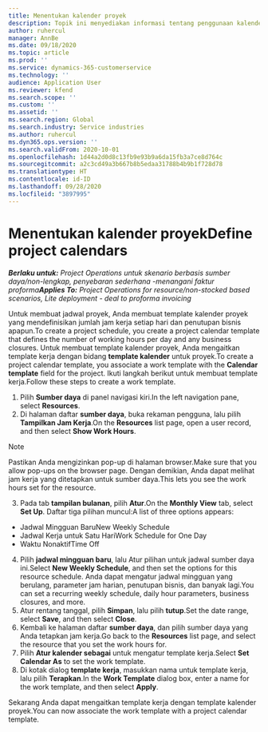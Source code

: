 ```yaml
---
title: Menentukan kalender proyek
description: Topik ini menyediakan informasi tentang penggunaan kalender proyek untuk melacak jadwal proyek.
author: ruhercul
manager: AnnBe
ms.date: 09/18/2020
ms.topic: article
ms.prod: ''
ms.service: dynamics-365-customerservice
ms.technology: ''
audience: Application User
ms.reviewer: kfend
ms.search.scope: ''
ms.custom: ''
ms.assetid: ''
ms.search.region: Global
ms.search.industry: Service industries
ms.author: ruhercul
ms.dyn365.ops.version: ''
ms.search.validFrom: 2020-10-01
ms.openlocfilehash: 1d44a2d0d8c13fb9e93b9a6da15fb3a7ce8d764c
ms.sourcegitcommit: a2c3cd49a3b667b8b5edaa31788b4b9b1f728d78
ms.translationtype: HT
ms.contentlocale: id-ID
ms.lasthandoff: 09/28/2020
ms.locfileid: "3897995"
---
```

# <a name="define-project-calendars"></a><span data-ttu-id="57bd1-103">Menentukan kalender proyek</span><span class="sxs-lookup"><span data-stu-id="57bd1-103">Define project calendars</span></span>

<span data-ttu-id="57bd1-104">_**Berlaku untuk:** Project Operations untuk skenario berbasis sumber daya/non-lengkap, penyebaran sederhana -menangani faktur proforma_</span><span class="sxs-lookup"><span data-stu-id="57bd1-104">_**Applies To:** Project Operations for resource/non-stocked based scenarios, Lite deployment - deal to proforma invoicing_</span></span>

<span data-ttu-id="57bd1-105">Untuk membuat jadwal proyek, Anda membuat template kalender proyek yang mendefinisikan jumlah jam kerja setiap hari dan penutupan bisnis apapun.</span><span class="sxs-lookup"><span data-stu-id="57bd1-105">To create a project schedule, you create a project calendar template that defines the number of working hours per day and any business closures.</span></span> <span data-ttu-id="57bd1-106">Untuk membuat template kalender proyek, Anda mengaitkan template kerja dengan bidang **template kalender** untuk proyek.</span><span class="sxs-lookup"><span data-stu-id="57bd1-106">To create a project calendar template, you associate a work template with the **Calendar template** field for the project.</span></span> <span data-ttu-id="57bd1-107">Ikuti langkah berikut untuk membuat template kerja.</span><span class="sxs-lookup"><span data-stu-id="57bd1-107">Follow these steps to create a work template.</span></span>

1. <span data-ttu-id="57bd1-108">Pilih **Sumber daya** di panel navigasi kiri.</span><span class="sxs-lookup"><span data-stu-id="57bd1-108">In the left navigation pane, select **Resources**.</span></span> 
2. <span data-ttu-id="57bd1-109">Di halaman daftar **sumber daya**, buka rekaman pengguna, lalu pilih **Tampilkan Jam Kerja**.</span><span class="sxs-lookup"><span data-stu-id="57bd1-109">On the **Resources** list page, open a user record, and then select **Show Work Hours**.</span></span>

  > [!NOTE]
  > <span data-ttu-id="57bd1-110">Pastikan Anda mengizinkan pop-up di halaman browser.</span><span class="sxs-lookup"><span data-stu-id="57bd1-110">Make sure that you allow pop-ups on the browser page.</span></span> <span data-ttu-id="57bd1-111">Dengan demikian, Anda dapat melihat jam kerja yang ditetapkan untuk sumber daya.</span><span class="sxs-lookup"><span data-stu-id="57bd1-111">This lets you see the work hours set for the resource.</span></span>
  
3. <span data-ttu-id="57bd1-112">Pada tab **tampilan bulanan**, pilih **Atur**.</span><span class="sxs-lookup"><span data-stu-id="57bd1-112">On the **Monthly View** tab, select **Set Up**.</span></span> <span data-ttu-id="57bd1-113">Daftar tiga pilihan muncul:</span><span class="sxs-lookup"><span data-stu-id="57bd1-113">A list of three options appears:</span></span> 

  - <span data-ttu-id="57bd1-114">Jadwal Mingguan Baru</span><span class="sxs-lookup"><span data-stu-id="57bd1-114">New Weekly Schedule</span></span>
  - <span data-ttu-id="57bd1-115">Jadwal Kerja untuk Satu Hari</span><span class="sxs-lookup"><span data-stu-id="57bd1-115">Work Schedule for One Day</span></span>
  - <span data-ttu-id="57bd1-116">Waktu Nonaktif</span><span class="sxs-lookup"><span data-stu-id="57bd1-116">Time Off</span></span>

4. <span data-ttu-id="57bd1-117">Pilih **jadwal mingguan baru**, lalu Atur pilihan untuk jadwal sumber daya ini.</span><span class="sxs-lookup"><span data-stu-id="57bd1-117">Select **New Weekly Schedule**, and then set the options for this resource schedule.</span></span> <span data-ttu-id="57bd1-118">Anda dapat mengatur jadwal mingguan yang berulang, parameter jam harian, penutupan bisnis, dan banyak lagi.</span><span class="sxs-lookup"><span data-stu-id="57bd1-118">You can set a recurring weekly schedule, daily hour parameters, business closures, and more.</span></span>
5. <span data-ttu-id="57bd1-119">Atur rentang tanggal, pilih **Simpan**, lalu pilih **tutup**.</span><span class="sxs-lookup"><span data-stu-id="57bd1-119">Set the date range, select **Save**, and then select **Close**.</span></span> 
6. <span data-ttu-id="57bd1-120">Kembali ke halaman daftar **sumber daya**, dan pilih sumber daya yang Anda tetapkan jam kerja.</span><span class="sxs-lookup"><span data-stu-id="57bd1-120">Go back to the **Resources** list page, and select the resource that you set the work hours for.</span></span> 
7. <span data-ttu-id="57bd1-121">Pilih **Atur kalender sebagai** untuk mengatur template kerja.</span><span class="sxs-lookup"><span data-stu-id="57bd1-121">Select **Set Calendar As** to set the work template.</span></span> 
8. <span data-ttu-id="57bd1-122">Di kotak dialog **template kerja**, masukkan nama untuk template kerja, lalu pilih **Terapkan**.</span><span class="sxs-lookup"><span data-stu-id="57bd1-122">In the **Work Template** dialog box, enter a name for the work template, and then select **Apply**.</span></span> 

<span data-ttu-id="57bd1-123">Sekarang Anda dapat mengaitkan template kerja dengan template kalender proyek.</span><span class="sxs-lookup"><span data-stu-id="57bd1-123">You can now associate the work template with a project calendar template.</span></span>
